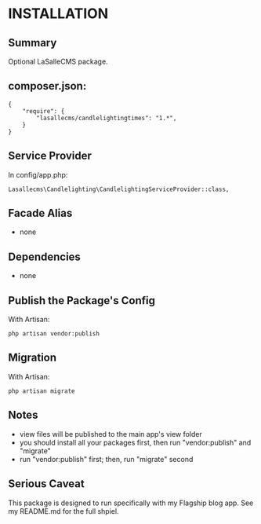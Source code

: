 # INSTALLATION

## Summary 
Optional LaSalleCMS package. 


## composer.json:

```
{
    "require": {
        "lasallecms/candlelightingtimes": "1.*",
    }
}
```


## Service Provider

In config/app.php:
```
Lasallecms\Candlelighting\CandlelightingServiceProvider::class,
```


## Facade Alias

* none


## Dependencies
* none


## Publish the Package's Config

With Artisan:
```
php artisan vendor:publish
```

## Migration

With Artisan:
```
php artisan migrate
```

## Notes

* view files will be published to the main app's view folder
* you should install all your packages first, then run "vendor:publish" and "migrate"
* run "vendor:publish" first; then, run "migrate" second


## Serious Caveat 

This package is designed to run specifically with my Flagship blog app. See my README.md for the full shpiel. 
